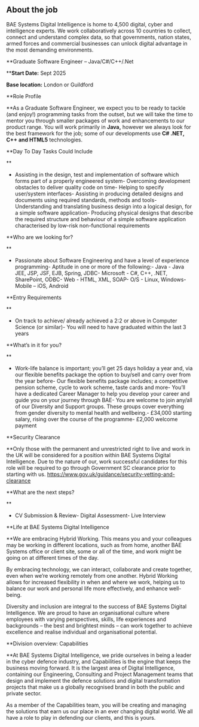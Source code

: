 ## About the job

BAE Systems Digital Intelligence is home to 4,500 digital, cyber and intelligence experts. We work collaboratively across 10 countries to collect, connect and understand complex data, so that governments, nation states, armed forces and commercial businesses can unlock digital advantage in the most demanding environments.  
  
**Graduate Software Engineer – Java/C#/C++/.Net  
  
****Start Date:** Sept 2025  
  
**Base location:** London or Guildford  
  
**Role Profile  
  
**As a Graduate Software Engineer, we expect you to be ready to tackle (and enjoy!) programming tasks from the outset, but we will take the time to mentor you through smaller packages of work and enhancements to our product range. You will work primarily in **Java,** however we always look for the best framework for the job; some of our developments use **C# .NET, C++ and HTML5** technologies.  
  
**Day To Day Tasks Could Include  
  
**

- Assisting in the design, test and implementation of software which forms part of a properly engineered system- Overcoming development obstacles to deliver quality code on time- Helping to specify user/system interfaces- Assisting in producing detailed designs and documents using required standards, methods and tools- Understanding and translating business design into a logical design, for a simple software application- Producing physical designs that describe the required structure and behaviour of a simple software application characterised by low-risk non-functional requirements  
      
    

**Who are we looking for?  
  
**

- Passionate about Software Engineering and have a level of experience programming- Aptitude in one or more of the following:- Java - Java JEE, JSP, JSF, EJB, Spring, JDBC- Microsoft - C#, C++, .NET, SharePoint, ODBC- Web - HTML, XML, SOAP- O/S - Linux, Windows- Mobile – iOS, Android  
      
    

**Entry Requirements  
  
**

- On track to achieve/ already achieved a 2:2 or above in Computer Science (or similar)- You will need to have graduated within the last 3 years  
      
    

**What’s in it for you?  
  
**

- Work-life balance is important; you’ll get 25 days holiday a year and, via our flexible benefits package the option to buy/sell and carry over from the year before- Our flexible benefits package includes; a competitive pension scheme, cycle to work scheme, taste cards and more- You’ll have a dedicated Career Manager to help you develop your career and guide you on your journey through BAE- You are welcome to join any/all of our Diversity and Support groups. These groups cover everything from gender diversity to mental health and wellbeing.- £34,000 starting salary, rising over the course of the programme- £2,000 welcome payment  
      
    

**Security Clearance  
  
**Only those with the permanent and unrestricted right to live and work in the UK will be considered for a position within BAE Systems Digital Intelligence. Due to the nature of our, work successful candidates for this role will be required to go through Government SC clearance prior to starting with us. https://www.gov.uk/guidance/security-vetting-and-clearance  
  
**What are the next steps?  
  
**

- CV Submission & Review- Digital Assessment- Live Interview  
      
    

**Life at BAE Systems Digital Intelligence  
  
**We are embracing Hybrid Working. This means you and your colleagues may be working in different locations, such as from home, another BAE Systems office or client site, some or all of the time, and work might be going on at different times of the day.  
  
By embracing technology, we can interact, collaborate and create together, even when we’re working remotely from one another. Hybrid Working allows for increased flexibility in when and where we work, helping us to balance our work and personal life more effectively, and enhance well-being.  
  
Diversity and inclusion are integral to the success of BAE Systems Digital Intelligence. We are proud to have an organisational culture where employees with varying perspectives, skills, life experiences and backgrounds – the best and brightest minds – can work together to achieve excellence and realise individual and organisational potential.  
  
**Division overview: Capabilities  
  
**At BAE Systems Digital Intelligence, we pride ourselves in being a leader in the cyber defence industry, and Capabilities is the engine that keeps the business moving forward. It is the largest area of Digital Intelligence, containing our Engineering, Consulting and Project Management teams that design and implement the defence solutions and digital transformation projects that make us a globally recognised brand in both the public and private sector.  
  
As a member of the Capabilities team, you will be creating and managing the solutions that earn us our place in an ever changing digital world. We all have a role to play in defending our clients, and this is yours.
